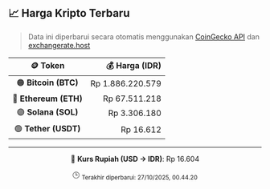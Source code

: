 

<!-- HARGA_KRIPTO -->
## 📈 Harga Kripto Terbaru

> Data ini diperbarui secara otomatis menggunakan [CoinGecko API](https://www.coingecko.com/) dan [exchangerate.host](https://exchangerate.host/)

<div align="center">

| 🪙 Token | 💰 Harga (IDR) |
|:------:|---------------:|
| 🟠 **Bitcoin (BTC)**   | Rp 1.886.220.579 |
| 🔵 **Ethereum (ETH)**  | Rp 67.511.218 |
| 🟣 **Solana (SOL)**    | Rp 3.306.180 |
| 🟢 **Tether (USDT)**   | Rp 16.612 |

---

💱 **Kurs Rupiah (USD → IDR)**: Rp 16.604

🕒 <sub>Terakhir diperbarui: 27/10/2025, 00.44.20</sub>

</div>
<!-- /HARGA_KRIPTO -->